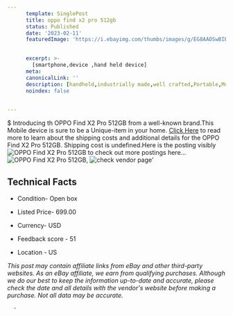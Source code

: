 ```yaml
---
      template: SinglePost
      title: oppo find x2 pro 512gb
      status: Published
      date: '2023-02-11'
      featuredImage: 'https://i.ebayimg.com/thumbs/images/g/EG8AAOSwBIBj5aWr/s-l225.jpg'
       

      excerpt: >-
        [smartphone,device ,hand held device]
      meta:
      canonicalLink: ''
      description: [handheld,industrially made,well crafted,Portable,Mobile,Compact,Convenient,Lightweight,Maneuverable,Man-portable,Miniature,Carriable,Hand-held,Light,Holdable,Transportable,Mobile device,Pocket-sized,On-the-go,Wireless,Cordless,Compact size,Convenient size, smartphone,device ,hand held device]
      noindex: false
      

---
```

$
      Introducing th OPPO Find X2 Pro 512GB from a well-known brand.This Mobile device  is sure to be a Unique-item in your home. [Click Here](https://www.ebay.com/itm/255971686627?hash=item3b9919f8e3%3Ag%3AEG8AAOSwBIBj5aWr&mkevt=1&mkcid=1&mkrid=711-53200-19255-0&campid=%253CePNCampaignId%253E&customid=%253CreferenceId%253E&toolid=10049) to read more to learn about the shipping costs and additional details for the OPPO Find X2 Pro 512GB. Shipping cost is undefined.Here is the posting visibly ![OPPO Find X2 Pro 512GB](https://i.ebayimg.com/thumbs/images/g/EG8AAOSwBIBj5aWr/s-l225.jpg) to check out more postings here... ![OPPO Find X2 Pro 512GB](https://i.ebayimg.com/images/g/EG8AAOSwBIBj5aWr/s-l1600.jpg), ![check vendor page](https://origin-galleryplus.ebayimg.com/ws/web/255971686627_2_0_1/225x225.jpg,https://origin-galleryplus.ebayimg.com/ws/web/255971686627_3_0_1/225x225.jpg,https://origin-galleryplus.ebayimg.com/ws/web/255971686627_4_0_1/225x225.jpg,https://origin-galleryplus.ebayimg.com/ws/web/255971686627_5_0_1/225x225.jpg,https://origin-galleryplus.ebayimg.com/ws/web/255971686627_6_0_1/225x225.jpg,https://origin-galleryplus.ebayimg.com/ws/web/255971686627_7_0_1/225x225.jpg)'

      

 ## Technical Facts 



     
      

 - Condition- Open box 


      

 - Listed Price- 699.00 


      

 - Currency- USD 


      

 - Feedback score - 51 


      

 - Location - US 


      
      

 *_This post may contain affiliate links from eBay and other third-party websites. As an eBay affiliate, we earn from qualifying purchases. Although we do our best to keep the information up-to-date and accurate, please check the date and all details with the vendor's website before making a purchase. Not all data may be accurate._*




      -
